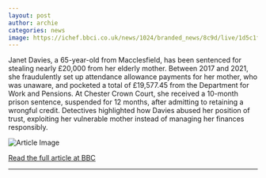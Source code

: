 ```yaml
---
layout: post
author: archie
categories: news
image: https://ichef.bbci.co.uk/news/1024/branded_news/8c9d/live/1d5c1f80-8295-11f0-be97-fd5500e1b5ea.jpg
---
```

Janet Davies, a 65-year-old from Macclesfield, has been sentenced for stealing nearly £20,000 from her elderly mother. Between 2017 and 2021, she fraudulently set up attendance allowance payments for her mother, who was unaware, and pocketed a total of £19,577.45 from the Department for Work and Pensions. At Chester Crown Court, she received a 10-month prison sentence, suspended for 12 months, after admitting to retaining a wrongful credit. Detectives highlighted how Davies abused her position of trust, exploiting her vulnerable mother instead of managing her finances responsibly.

![Article Image](https://ichef.bbci.co.uk/news/1024/branded_news/8c9d/live/1d5c1f80-8295-11f0-be97-fd5500e1b5ea.jpg)

[Read the full article at BBC](https://www.bbc.com/news/articles/cqjyxwwzjyzo?at_medium=RSS&at_campaign=rss)

---
